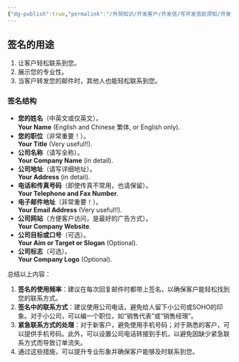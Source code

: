 ```yaml
---
{"dg-publish":true,"permalink":"/外贸知识/开发客户/开发信/写开发信前须知/开发信落款/"}
---
```


## 签名的用途  

1. 让客户轻松联系到您。  
2. 展示您的专业性。  
3. 当客户转发您的邮件时，其他人也能轻松联系到您。  

### 签名结构  

- **您的姓名**（中英文或仅英文）。  
  **Your Name** (English and Chinese 繁体, or English only).  
- **您的职位**（非常重要！）。  
  **Your Title** (Very useful!!).  
- **公司名称**（请写全称）。  
  **Your Company Name** (in detail).  
- **公司地址**（请写详细地址）。  
  **Your Address** (in detail).  
- **电话和传真号码**（即使传真不常用，也请保留）。  
  **Your Telephone and Fax Number**.  
- **电子邮件地址**（非常重要！）。  
  **Your Email Address** (Very useful!!).  
- **公司网站**（方便客户访问，是最好的广告方式）。  
  **Your Company Website**.  
- **公司目标或口号**（可选）。  
  **Your Aim or Target or Slogan** (Optional).  
- **公司标志**（可选）。  
  **Your Company Logo** (Optional).  

总结以上内容：
1. **签名的使用频率**：建议在每次回复邮件时都带上签名，以确保客户能轻松找到您的联系方式。
2. **签名中的联系方式**：建议使用公司电话，避免给人留下小公司或SOHO的印象。对于小公司，可以编一个职位，如“销售代表”或“销售经理”。
3. **紧急联系方式的处理**：对于新客户，避免使用手机号码；对于熟悉的客户，可以提供手机号码。此外，可以设置公司电话转接到手机，以避免因缺少紧急联系方式而导致订单流失。
4. 通过这些措施，可以提升专业形象并确保客户能够及时联系到您。